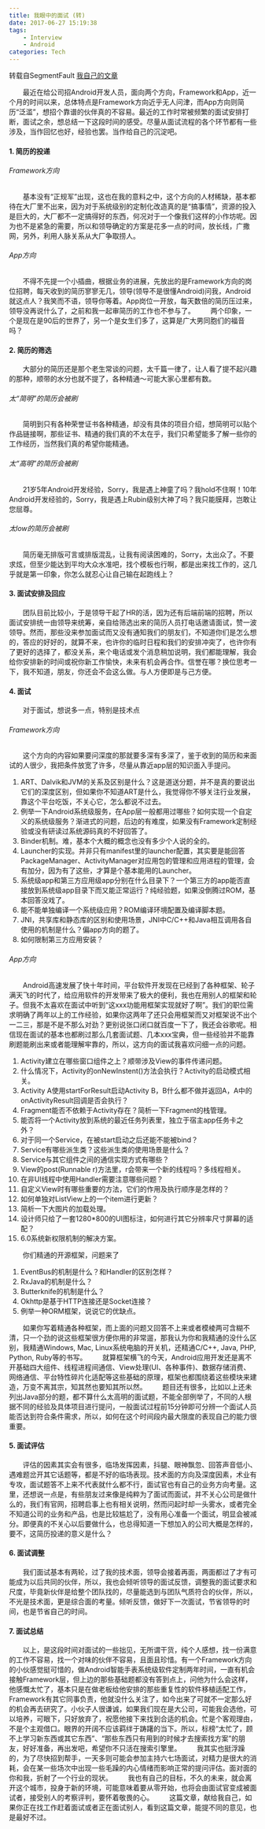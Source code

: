 ```yaml
---
title: 我眼中的面试 (转)
date: 2017-06-27 15:19:38
tags:
    - Interview
    - Android
categories: Tech
---
```

转载自SegmentFault [我自己的文章][1]

&#8195;&#8195;最近在给公司招Android开发人员，面向两个方向，Framework和App，近一个月的时间以来，总体特点是Framework方向近乎无人问津，而App方向则简历“泛滥”，想招个靠谱的伙伴真的不容易。最近的工作时常被频繁的面试安排打断，面试之余，想总结一下这段时间的感受。尽量从面试流程的各个环节都有一些涉及，当作回忆也好，经验也罢。当作给自己的沉淀吧。

#### 1. 简历的投递
###### Framework方向
&#8195;&#8195;基本没有“正规军”出现，这也在我的意料之中，这个方向的人材稀缺，基本都待在大厂里不出来，因为对于系统级别的定制化改造真的是“搞事情”，资源的投入是巨大的，大厂都不一定搞得好的东西，何况对于一个像我们这样的小作坊呢。因为也不是紧急的需要，所以和领导确定的方案是花多一点的时间，放长线，广撒网，另外，利用人脉关系从大厂争取捞人。
###### App方向
&#8195;&#8195;不得不先提一个小插曲，根据业务的进展，先放出的是Framework方向的岗位招聘，每天收到的简历寥寥无几，领导(领导不是很懂Android)问我，Android就这点人？我笑而不语，领导你等着。App岗位一开放，每天数倍的简历压过来，领导没再说什么了，之前和我一起审简历的工作也不参与了。
&#8195;&#8195;两个印象，一个是现在是90后的世界了，另一个是女生们多了，这算是广大男同胞们的福音吗？
#### 2. 简历的筛选
&#8195;&#8195;大部分的简历还是那个老生常谈的问题，太千篇一律了，让人看了提不起兴趣的那种，顺带的水分也就不提了，各种精通～可能大家心里都有数。
###### 太“简明”的简历会被刷
&#8195;&#8195;简明到只有各种荣誉证书各种精通，却没有具体的项目介绍，想简明可以贴个作品链接啊，那些证书、精通的我们真的不太在乎，我们只希望能多了解一些你的工作经历，当然我们真的希望你能精通。<!-- more -->
###### 太“高明”的简历会被刷
&#8195;&#8195;21岁5年Android开发经验，Sorry，我是遇上神童了吗？我hold不住啊！10年Android开发经验的，Sorry，我是遇上Rubin级别大神了吗？我只能膜拜，岂敢让您屈尊。
###### 太low的简历会被刷
&#8195;&#8195;简历毫无排版可言或排版混乱，让我有阅读困难的，Sorry，太出众了。不要求炫，但至少能达到平均大众水准吧，找个模板也行啊，都是出来找工作的，这几乎就是第一印象，你怎么就忍心让自己输在起跑线上？
#### 3. 面试安排及回应
&#8195;&#8195;团队目前比较小，于是领导干起了HR的活，因为还有后端前端的招聘，所以面试安排统一由领导来统筹，亲自给筛选出来的简历人员打电话邀请面试，赞一波领导。然而，那些没来参加面试而又没有通知我们的朋友们，不知道你们是怎么想的，答应的好好的，就算不来，也许你的临时日程和我们的安排冲突了，也许你有了更好的选择了，都没关系，来个电话或发个消息稍加说明，我们都能理解，我会给你安排新的时间或祝你新工作愉快，未来有机会再合作。信誉在哪？换位思考一下，我不知道，朋友，你还会不会这么做。与人方便即是与己方便。
#### 4. 面试
&#8195;&#8195;对于面试，想说多一点，特别是技术点
###### Framework方向
&#8195;&#8195;这个方向的内容如果要问深度的那就要多深有多深了，鉴于收到的简历和来面试的人很少，我把条件放宽了许多，尽量从靠近app层的知识面入手提问。
1. ART、Dalvik和JVM的关系及区别是什么？这是道送分题，并不是真的要说出它们的深度区别，但如果你不知道ART是什么，我觉得你不够关注行业发展，靠这个平台吃饭，不关心它，怎么都说不过去。
2. 例举一下Android系统级服务，在App层一般都用过哪些？如何实现一个自定义的系统级服务？渐进式的问题，后边的有难度，如果没有Framework定制经验或没有研读过系统源码真的不好回答了。
2. Binder机制。难，基本个大概的概念也没有多少个人说的全的。
3. Launcher的实现。并非只有manifest里的launcher配置，其实要是能回答PackageManager、ActivityManager对应用包的管理和应用进程的管理，会有加分，因为有了这些，才算是个基本能用的Launcher。
4. 系统级app和第三方应用级app分别在什么目录下？一个第三方的app能否直接放到系统级app目录下而又能正常运行？纯经验题，如果没倒腾过ROM，基本回答没戏了。
5. 能不能单独编译一个系统级应用？ROM编译环境配置及编译脚本题。
6. JNI，共享库和静态库的区别和使用场景，JNI中C/C++和Java相互调用各自使用的机制是什么？偏app方向的题了。
7. 如何限制第三方应用安装？

###### App方向
&#8195;&#8195;Android高速发展了快十年时间，平台软件开发现在已经到了各种框架、轮子满天飞的时代了，给应用软件的开发带来了极大的便利，我也在用别人的框架和轮子。但我不太喜欢在面试中听到“这xxx功能用框架实现就好了啊”。我们的职位需求明确了两年以上的工作经验，如果你这两年了还只会用框架而又对框架说不出个一二三，那是不是不那么对劲？更别说张口闭口就百度一下了，我还会谷歌呢。相信现在面试的基本也都刷过那么几套面试题、几本xxx宝典，但一些经验并不能靠刷题能刷出来或者能理解牢靠的，所以，这方向的面试我喜欢问细一点的问题。
1. Activity建立在哪些窗口组件之上？顺带涉及View的事件传递问题。
2. 什么情况下，Activity的onNewInstent()方法会执行？Activity的启动模式相关。
3. Activity A使用startForResult启动Activity B，B什么都不做并返回A，A中的onActivityResult回调是否会执行？
4. Fragment能否不依赖于Activity存在？简析一下Fragment的栈管理。
5. 能否将一个Activity放到系统的最近任务列表里，独立于宿主app任务卡之外？
6. 对于同一个Service，在被start启动之后还能不能被bind？
7. Service有哪些派生类？这些派生类的使用场景是什么？
8. Service与其它组件之间的通信实现方式有哪些？
9. View的post(Runnable r)方法里，r会带来一个新的线程吗？多线程相关。
10. 在非UI线程中使用Handler需要注意哪些问题？
11. 自定义View时有哪些重要的方法，它们的作用及执行顺序是怎样的？
12. 如何单独对ListView上的一个item进行更新？
13. 简析一下大图片的加载处理。
14. 设计师只给了一套1280*800的UI图标注，如何进行其它分辨率尺寸屏幕的适配？
15. 6.0系统新权限机制的解决方案。

&#8195;&#8195;你们精通的开源框架，问题来了

1. EventBus的机制是什么？和Handler的区别怎样？
2. RxJava的机制是什么？
3. Butterknife的机制是什么？
4. Okhttp是基于HTTP连接还是Socket连接？
5. 例举一种ORM框架，说说它的优缺点。

&#8195;&#8195;如果你写着精通各种框架，而上面的问题又回答不上来或者模棱两可含糊不清，只一个劲的说这些框架很方便你用的非常遛，那我认为你和我精通的没什么区别，我精通Windows, Mac, Linux系统电脑的开关机，还精通C/C++, Java, PHP, Python, Ruby等的书写。
&#8195;&#8195;就算框架横飞的今天，Android应用开发还是离不开基础四大组件、线程进程间通信、View处理(UI、各种事件)、数据存储消费、网络通信、平台特性碎片化适配等这些基础的原理，框架也都围绕着这些模块来建造，万变不离其宗，知其然也要知其所以然。
&#8195;&#8195;题目还有很多，比如以上还未列出Java部分的题，都不算什么太高明的面试题，不能全部例举了，不同的人根据不同的经验及具体项目进行提问，一般面试过程前15分钟即可分辨一个面试人员能否达到符合条件需求，所以，如何在这个时间段内最大限度的表现自己的能力很重要。
#### 5. 面试评估
&#8195;&#8195;评估的因素其实会有很多，临场发挥因素，抖腿、眼神飘忽、回答声音低小、遇难题岔开其它话题等，都是不好的临场表现。技术面的方向及深度因素，术业有专攻，面试题答不上来不代表就什么都不行，面试官也有自己的业务方向考量。这里，还想说一点是，有些朋友过来像是纯粹为了面试而面试，并不关心公司是做什么的，我们有官网，招聘启事上也有相关说明，然而问起时却一头雾水，或者完全不知道公司的业务和产品，也是比较尴尬了，没有用心准备一个面试，明显会被减分。即便真的不关心以后要做什么，也总得知道一下想加入的公司大概是怎样的，要不，这简历投递的意义是什么？
#### 6. 面试调整
&#8195;&#8195;我们面试基本有两轮，过了我的技术面，领导会接着再面，两面都过了才有可能成为以后共同的伙伴，所以，我也会倾听领导的面试反馈，调整我的面试要求和尺度，毕竟新伙伴是给整个团队找的，尽量能选到与团队气质符合的伙伴，所以，不光是技术面，更是综合面的考量。倾听反馈，做好下一次面试，节省领导的时间，也是节省自己的时间。
#### 7. 面试总结
&#8195;&#8195;以上，是这段时间对面试的一些拙见，无所谓干货，纯个人感想，找一份满意的工作不容易，找一个对味的伙伴不容易，且面且珍惜。有一个Framework方向的小伙感觉挺可惜的，做Android智能手表系统级软件定制两年时间，一直有机会接触Framework层，但上边的那些基础题都没有答到点上，问他为什么会这样，他感慨太忙了，基本只是在做老板给他安排的那些重复性的软件移植适配工作，Framework有其它同事负责，他就没什么关注了，如今出来了可就不一定那么好的机会再去研究了。小伙子人很谦诚，如果我们现在是大公司，可能我会选他，可以培养，可眼下，只好放弃了，祝愿他接下来找到合适的机会。忙是个客观理由，不是个主观借口。眼界的开阔不应该羁绊于踌躇的当下。所以，标榜“太忙了，顾不上学习新东西或其它东西”、“那些东西只有用到的时候才去搜索找方案”的朋友，好好准备，再出发吧，希望你不只活在搜索引擎里。
&#8195;&#8195;我其实也挺浮躁的，为了尽快招到帮手，一天多则可能会参加主持六七场面试，对精力是很大的消耗，会在某一些场次中出现一些毛躁的内心情绪而影响正常的提问评估。面对面的你和我，折射了一个行业的现状。
&#8195;&#8195;我也有自己的目标，不久的未来，就会离开这个城市，投身于新的环境，可能意味着要从零开始，也将会由面试官变成被面试者，接受别人的考察评判，要怀着敬畏的心。
&#8195;&#8195;这篇文章，献给我自己，如果你正在找工作赶着面试或者正在面试别人，看到这篇文章，能提不同的意见，也是最好不过。

[1]: https://segmentfault.com/a/1190000008682444 "我眼中的面试"
